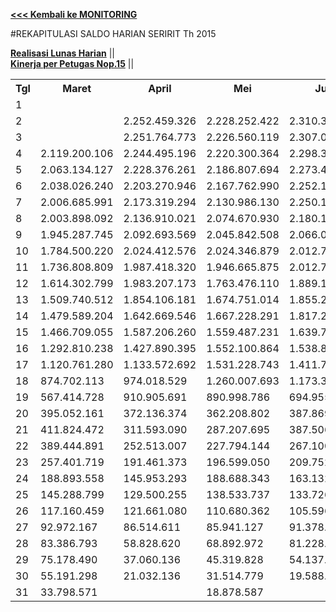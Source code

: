 **[<<< Kembali ke MONITORING](https://github.com/suriawan/Area-Bali-Utara/blob/master/TUSBUNG.md)**


#REKAPITULASI SALDO HARIAN SERIRIT Th 2015

**[Realisasi Lunas Harian](https://github.com/suriawan/Area-Bali-Utara/blob/master/RealisasiLunas-Srt-2015.md)**  ||  
**[Kinerja per Petugas Nop.15](https://github.com/suriawan/Area-Bali-Utara/blob/master/petugas-seririt-nop15.md)**  ||


<table><tbody><tr><th>Tgl</th><th>Maret</th><th>April</th><th>Mei</th><th>Juni</th><th>Juli</th><th>Agustus</th><th>September</th><th>Oktober</th><th>Nopember</th></tr><tr><td>1</td><td> </td><td> </td><td> </td><td> </td><td> </td><td> </td><td> </td><td> </td><td> </td></tr><tr><td>2</td><td> </td><td> 2.252.459.326 </td><td> 2.228.252.422 </td><td> 2.310.307.935 </td><td> </td><td> </td><td> 2.289.241.643 </td><td> 2.218.485.754 </td><td> 2.316.178.092 </td></tr><tr><td>3</td><td> </td><td> 2.251.764.773 </td><td> 2.226.560.119 </td><td> 2.307.012.928 </td><td> 2.249.898.518 </td><td> 2.368.736.442 </td><td> 2.271.895.565 </td><td> 2.217.738.453 </td><td> 2.314.804.497 </td></tr><tr><td>4</td><td> 2.119.200.106 </td><td> 2.244.495.196 </td><td> 2.220.300.364 </td><td> 2.298.311.841 </td><td> 2.247.138.340 </td><td> 2.356.814.502 </td><td> 2.263.991.515 </td><td> 2.217.638.625 </td><td> 2.258.048.272 </td></tr><tr><td>5</td><td> 2.063.134.127 </td><td> 2.228.376.261 </td><td> 2.186.807.694 </td><td> 2.273.404.358 </td><td> 2.246.125.025 </td><td> 2.315.247.178 </td><td> 2.246.183.071 </td><td> 2.175.922.396 </td><td> 2.242.501.169 </td></tr><tr><td>6</td><td> 2.038.026.240 </td><td> 2.203.270.946 </td><td> 2.167.762.990 </td><td> 2.252.167.411 </td><td> 2.177.693.009 </td><td> 2.267.727.001 </td><td> 2.237.349.100 </td><td> 2.130.682.758 </td><td> 2.185.822.293 </td></tr><tr><td>7</td><td> 2.006.685.991 </td><td> 2.173.319.294 </td><td> 2.130.986.130 </td><td> 2.250.132.541 </td><td> 2.117.166.599 </td><td> 2.226.897.628 </td><td> 2.185.021.810 </td><td> 2.094.470.947 </td><td> 2.173.459.038 </td></tr><tr><td>8</td><td> 2.003.898.092 </td><td> 2.136.910.021 </td><td> 2.074.670.930 </td><td> 2.180.144.529 </td><td> 2.048.293.319 </td><td> 2.211.029.451 </td><td> 2.109.244.841 </td><td> 2.036.439.822 </td><td> 2.167.224.924 </td></tr><tr><td>9</td><td> 1.945.287.745 </td><td> 2.092.693.569 </td><td> 2.045.842.508 </td><td> 2.066.087.297 </td><td> 1.926.490.974 </td><td> 2.207.181.743 </td><td> 2.065.081.889 </td><td> 1.964.239.603 </td><td> 2.102.924.473 </td></tr><tr><td>10</td><td> 1.784.500.220 </td><td> 2.024.412.576 </td><td> 2.024.346.879 </td><td> 2.012.783.195 </td><td> 1.757.973.713 </td><td> 2.103.424.299 </td><td> 1.977.040.230 </td><td> 1.929.089.080 </td><td> 2.025.256.183 </td></tr><tr><td>11</td><td> 1.736.808.809 </td><td> 1.987.418.320 </td><td> 1.946.665.875 </td><td> 2.012.783.195 </td><td> 1.721.604.057 </td><td> 2.063.347.230 </td><td> 1.891.516.701 </td><td> 1.925.716.991 </td><td> 1.963.092.705 </td></tr><tr><td>12</td><td> 1.614.302.799 </td><td> 1.983.207.173 </td><td> 1.763.476.110 </td><td> 1.889.121.026 </td><td> 1.708.082.158 </td><td> 1.883.058.314 </td><td> 1.879.242.750 </td><td> 1.857.829.846 </td><td> 1.831.725.282 </td></tr><tr><td>13</td><td> 1.509.740.512 </td><td> 1.854.106.181 </td><td> 1.674.751.014 </td><td> 1.855.282.214 </td><td> 1.485.889.854 </td><td> 1.717.720.547 </td><td> 1.867.686.414 </td><td> 1.685.730.218 </td><td> 1.686.424.045 </td></tr><tr><td>14</td><td> 1.479.589.204 </td><td> 1.642.669.546 </td><td> 1.667.228.291 </td><td> 1.817.237.445 </td><td> 1.354.807.075 </td><td> 1.631.734.211 </td><td> 1.711.383.107 </td><td> 1.664.771.526 </td><td> 1.657.767.385 </td></tr><tr><td>15</td><td> 1.466.709.055 </td><td> 1.587.206.260 </td><td> 1.559.487.231 </td><td> 1.639.773.427 </td><td> 1.192.492.871 </td><td> 1.578.579.332 </td><td> 1.563.162.782 </td><td> 1.560.909.723 </td><td> 1.645.192.577 </td></tr><tr><td>16</td><td> 1.292.810.238 </td><td> 1.427.890.395 </td><td> 1.552.100.864 </td><td> 1.538.819.087 </td><td> 1.165.343.770 </td><td> 1.565.995.245 </td><td> 1.438.328.991 </td><td> 1.438.049.220 </td><td> 1.503.810.959 </td></tr><tr><td>17</td><td> 1.120.761.280 </td><td> 1.133.572.692 </td><td> 1.531.228.743 </td><td> 1.411.716.152 </td><td> 1.142.405.533 </td><td> 1.542.461.056 </td><td> 1.315.308.657 </td><td> 1.370.847.034 </td><td> 1.383.702.187 </td></tr><tr><td>18</td><td> 874.702.113 </td><td> 974.018.529 </td><td> 1.260.007.693 </td><td> 1.173.335.808 </td><td> 1.092.150.407 </td><td> 1.316.980.043 </td><td> 936.828.261 </td><td> 1.349.059.459 </td><td> 1.198.609.318 </td></tr><tr><td>19</td><td> 567.414.728 </td><td> 910.905.691 </td><td> 890.998.786 </td><td> 694.955.258 </td><td> 1.014.401.930 </td><td> 904.138.348 </td><td> 681.414.998 </td><td> 994.173.031 </td><td> 912.762.070 </td></tr><tr><td>20</td><td> 395.052.161 </td><td> 372.136.374 </td><td> 362.208.802 </td><td> 387.869.541 </td><td> 607.563.604 </td><td> 365.211.760 </td><td> 496.618.006 </td><td> 375.114.508 </td><td> 339.881.458 </td></tr><tr><td>21</td><td> 411.824.472 </td><td> 311.593.090 </td><td> 287.207.695 </td><td> 387.506.985 </td><td> 470.926.481 </td><td> 296.162.258 </td><td> 336.651.877 </td><td> 302.336.259 </td><td> 305.612.266 </td></tr><tr><td>22</td><td> 389.444.891 </td><td> 252.513.007 </td><td> 227.794.144 </td><td> 267.100.409 </td><td> 286.775.696 </td><td> 263.915.732 </td><td> 279.554.165 </td><td> 255.565.389 </td><td> 297.301.313 </td></tr><tr><td>23</td><td> 257.401.719 </td><td> 191.461.373 </td><td> 196.599.050 </td><td> 209.752.534 </td><td> 225.317.804 </td><td> 252.549.701 </td><td> 227.802.990 </td><td> 193.150.531 </td><td> 230.591.054 </td></tr><tr><td>24</td><td> 188.893.558 </td><td> 145.953.293 </td><td> 188.688.343 </td><td> 163.132.203 </td><td> 202.482.751 </td><td> 193.521.812 </td><td> 219.473.293 </td><td> 173.250.414 </td><td> 181.829.304 </td></tr><tr><td>25</td><td> 145.288.799 </td><td> 129.500.255 </td><td> 138.533.737 </td><td> 133.726.989 </td><td> 191.487.096 </td><td> 151.501.965 </td><td> 175.395.305 </td><td> 167.852.128 </td><td> 139.390.931 </td></tr><tr><td>26</td><td> 117.160.459 </td><td> 121.661.080 </td><td> 110.680.362 </td><td> 105.596.168 </td><td> 179.371.161 </td><td> 128.890.379 </td><td> 154.078.634 </td><td> 123.453.854 </td><td> 98.400.403 </td></tr><tr><td>27</td><td> 92.972.167 </td><td> 86.514.611 </td><td> 85.941.127 </td><td> 91.378.034 </td><td> 116.745.311 </td><td> 103.748.926 </td><td> 145.775.568 </td><td> 96.971.815 </td><td> 80.471.655 </td></tr><tr><td>28</td><td> 83.386.793 </td><td> 58.828.620 </td><td> 68.892.972 </td><td> 81.228.204 </td><td> 88.687.820 </td><td> 88.242.907 </td><td> 110.397.767 </td><td> 78.310.435 </td><td> 74.220.936 </td></tr><tr><td>29</td><td> 75.178.490 </td><td> 37.060.136 </td><td> 45.319.828 </td><td> 54.137.933 </td><td> 62.097.320 </td><td> 67.392.925 </td><td> 58.719.338 </td><td> 51.221.019 </td><td> - </td></tr><tr><td>30</td><td> 55.191.298 </td><td> 21.032.136 </td><td> 31.514.779 </td><td> 19.588.089 </td><td> 43.842.200 </td><td> 52.674.310 </td><td> 23.551.096 </td><td> 31.001.964 </td><td> - </td></tr><tr><td>31</td><td> 33.798.571 </td><td> </td><td> 18.878.587 </td><td> </td><td> 19.542.877 </td><td> 20.895.556 </td><td> </td><td> 20.301.715 </td><td> </td></tr></tbody></table>
